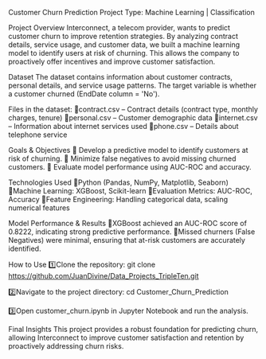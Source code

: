Customer Churn Prediction
Project Type: Machine Learning | Classification

Project Overview
Interconnect, a telecom provider, wants to predict customer churn to improve retention strategies. By analyzing contract details, service usage, and customer data, we built a machine learning model to identify users at risk of churning. This allows the company to proactively offer incentives and improve customer satisfaction.

Dataset
The dataset contains information about customer contracts, personal details, and service usage patterns. The target variable is whether a customer churned (EndDate column = 'No').

Files in the dataset:
🔹contract.csv – Contract details (contract type, monthly charges, tenure)
🔹personal.csv – Customer demographic data
🔹internet.csv – Information about internet services used
🔹phone.csv – Details about telephone service

Goals & Objectives
🔹 Develop a predictive model to identify customers at risk of churning.
🔹 Minimize false negatives to avoid missing churned customers.
🔹 Evaluate model performance using AUC-ROC and accuracy.

Technologies Used
🔹Python (Pandas, NumPy, Matplotlib, Seaborn)
🔹Machine Learning: XGBoost, Scikit-learn
🔹Evaluation Metrics: AUC-ROC, Accuracy
🔹Feature Engineering: Handling categorical data, scaling numerical features

Model Performance & Results
🔹XGBoost achieved an AUC-ROC score of 0.8222, indicating strong predictive performance.
🔹Missed churners (False Negatives) were minimal, ensuring that at-risk customers are accurately identified.

How to Use
1️⃣Clone the repository:
git clone https://github.com/JuanDivine/Data_Projects_TripleTen.git

2️⃣Navigate to the project directory:
cd Customer_Churn_Prediction

3️⃣Open customer_churn.ipynb in Jupyter Notebook and run the analysis.

Final Insights
This project provides a robust foundation for predicting churn, allowing Interconnect to improve customer satisfaction and retention by proactively addressing churn risks.